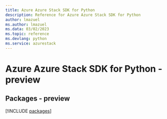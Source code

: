 ```yaml
---
title: Azure Azure Stack SDK for Python
description: Reference for Azure Azure Stack SDK for Python
author: lmazuel
ms.author: lmazuel
ms.data: 03/02/2023
ms.topic: reference
ms.devlang: python
ms.service: azurestack
---
```

# Azure Azure Stack SDK for Python - preview
## Packages - preview
[!INCLUDE [packages](azure-stack-index.md)]